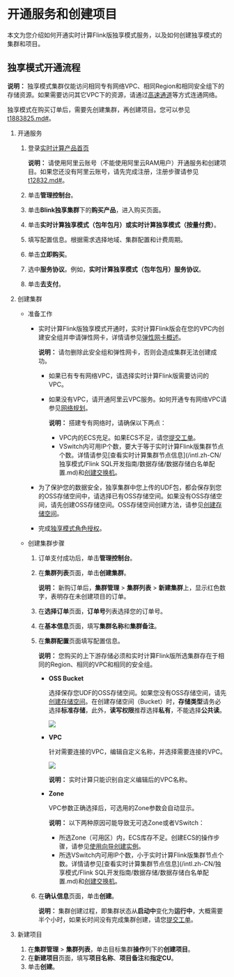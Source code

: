 # 开通服务和创建项目

本文为您介绍如何开通实时计算Flink版独享模式服务，以及如何创建独享模式的集群和项目。

## 独享模式开通流程

**说明：** 独享模式集群仅能访问相同专有网络VPC、相同Region和相同安全组下的存储资源。如果需要访问其它VPC下的资源，请通过[高速通道](/intl.zh-CN/产品简介/什么是高速通道？.md)等方式连通网络。

独享模式在购买订单后，需要先创建集群，再创建项目。您可以参见[t1883825.md\#]()。

1.  开通服务
    1.  登录[实时计算产品首页](https://www.alibabacloud.com/products/realtime-compute?spm=a3c0i.7911826.1097638.dnavproductsh13.1cd514b3Yx8AyU)

        **说明：** 请使用阿里云账号（不能使用阿里云RAM用户）开通服务和创建项目。如果您还没有阿里云账号，请先完成注册，注册步骤请参见[t12832.md\#]()。

    2.  单击**管理控制台**。
    3.  单击**Blink独享集群**下的**购买产品**，进入购买页面。
    4.  单击**实时计算独享模式（包年包月）**或**实时计算独享模式（按量付费）**。
    5.  填写配置信息。根据需求选择地域、集群配置和计费周期。
    6.  单击**立即购买**。
    7.  选中**服务协议**。例如，**实时计算独享模式（包年包月）服务协议**。
    8.  单击**去支付**。
2.  创建集群
    -   准备工作
        -   实时计算Flink版独享模式开通时，实时计算Flink版会在您的VPC内创建安全组并申请弹性网卡，详情请参见[弹性网卡概述](/intl.zh-CN/网络/弹性网卡/弹性网卡概述.md)。

            **说明：** 请勿删除此安全组和弹性网卡，否则会造成集群无法创建成功。

            -   如果已有专有网络VPC，请选择实时计算Flink版需要访问的VPC。
            -   如果没有VPC，请开通阿里云VPC服务。如何开通专有网络VPC请参见[网络规划](/intl.zh-CN/快速入门/网络规划.md)。

                **说明：** 搭建专有网络时，请确保以下两点：

                -   VPC内的ECS充足。如果ECS不足，请您[提交工单](https://account.alibabacloud.com/login/login.htm?oauth_callback=https%3A//ticket-intl.console.aliyun.com/%23)。
                -   VSwitch内可用IP个数，要大于等于实时计算Flink版集群节点个数。详情请参见[查看实时计算集群节点信息](/intl.zh-CN/独享模式/Flink SQL开发指南/数据存储/数据存储白名单配置.md)和[创建交换机](/intl.zh-CN/专有网络和交换机/创建交换机.md)。
        -   为了保护您的数据安全，独享集群中您上传的UDF包，都会保存到您的OSS存储空间中，请选择已有OSS存储空间。如果没有OSS存储空间，请先创建OSS存储空间。OSS存储空间创建方法，请参见[创建存储空间](/intl.zh-CN/快速入门/控制台快速入门/创建存储空间.md)。
        -   完成[独享模式角色授权](/intl.zh-CN/独享模式/准备工作/角色授权/独享模式角色授权.md)。
    -   创建集群步骤
        1.  订单支付成功后，单击**管理控制台**。
        2.  在**集群列表**页面，单击**创建集群**。

            **说明：** 新购订单后，**集群管理** \> **集群列表** \> **新建集群**上，显示红色数字，表明存在未创建项目的订单。

        3.  在**选择订单**页面，**订单号**列表选择您的订单号。
        4.  在**基本信息**页面，填写**集群名称**和**集群备注**。
        5.  在**集群配置**页面填写配置信息。

            **说明：** 您购买的上下游存储必须和实时计算Flink版所选集群存在于相同的Region、相同的VPC和相同的安全组。

            -   **OSS Bucket**

                选择保存您UDF的OSS存储空间。如果您没有OSS存储空间，请先[创建存储空间](/intl.zh-CN/快速入门/控制台快速入门/创建存储空间.md)。在创建存储空间（Bucket）时，**存储类型**请务必选择**标准存储**，此外，**读写权限**推荐选择**私有**，不能选择**公共读**。

                ![](https://static-aliyun-doc.oss-accelerate.aliyuncs.com/assets/img/zh-CN/4154682161/p33098.png)

            -   **VPC**

                针对需要连接的VPC，编辑自定义名称，并选择需要连接的VPC。

                ![](https://static-aliyun-doc.oss-accelerate.aliyuncs.com/assets/img/zh-CN/5154682161/p33836.png)

                **说明：** 实时计算只能识别自定义编辑后的VPC名称。

            -   **Zone**

                VPC参数正确选择后，可选用的Zone参数会自动显示。

                **说明：** 以下两种原因可能导致无可选Zone或者VSwitch：

                -   所选Zone（可用区）内，ECS库存不足。创建ECS的操作步骤，请参见[使用向导创建实例](/intl.zh-CN/实例/创建实例/使用向导创建实例.md)。
                -   所选VSwitch内可用IP个数，小于实时计算Flink版集群节点个数。详情请参见[查看实时计算集群节点信息](/intl.zh-CN/独享模式/Flink SQL开发指南/数据存储/数据存储白名单配置.md)和[创建交换机](/intl.zh-CN/专有网络和交换机/创建交换机.md)。
        6.  在**确认信息**页面，单击**创建**。

            **说明：** 集群创建过程，即集群状态从**启动中**变化为**运行中**，大概需要半个小时，如果长时间没有完成集群创建，请您[提交工单](https://account.alibabacloud.com/login/login.htm?oauth_callback=https%3A//ticket-intl.console.aliyun.com/%23)。

3.  新建项目
    1.  在**集群管理** \> **集群列表**，单击目标集群**操作**列下的**创建项目**。
    2.  在**新建项目**页面，填写**项目名称**、**项目备注**和**指定CU**。
    3.  单击**创建**。

